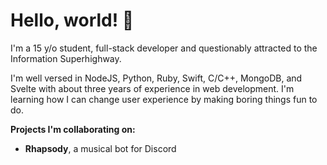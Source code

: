 # Hello, world! 👋
I'm a 15 y/o student, full-stack developer and questionably attracted to the Information Superhighway.

I'm well versed in NodeJS, Python, Ruby, Swift, C/C++, MongoDB, and Svelte with about three years of experience in web development. I'm learning how I can change user experience by making boring things fun to do.

**Projects I'm collaborating on:**
- **Rhapsody**, a musical bot for Discord

